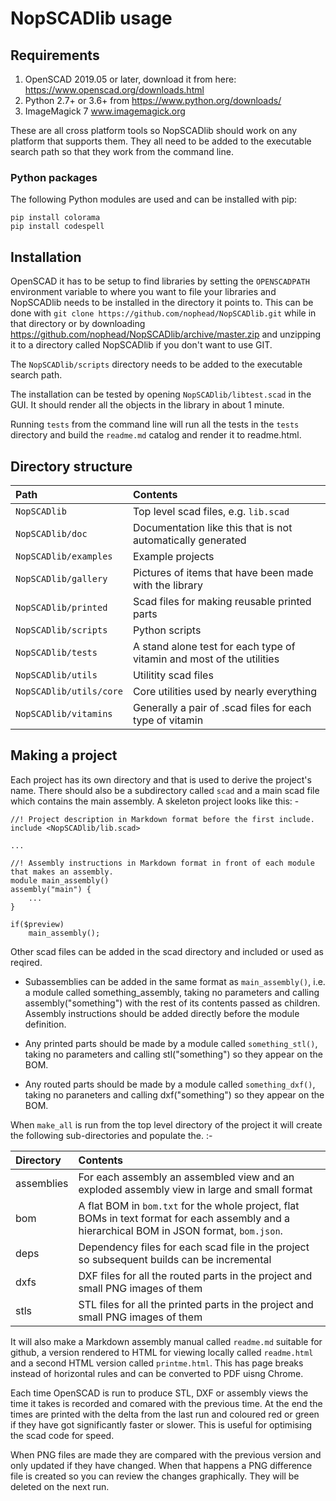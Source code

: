 # NopSCADlib usage

## Requirements
1. OpenSCAD 2019.05 or later, download it from here: https://www.openscad.org/downloads.html
1. Python 2.7+ or 3.6+ from https://www.python.org/downloads/
1. ImageMagick 7 www.imagemagick.org

These are all cross platform tools so NopSCADlib should work on any platform that supports them.
They all need to be added to the executable search path so that they work from the command line.

### Python packages

The following Python modules are used and can be installed with pip:

```
pip install colorama
pip install codespell
```

## Installation

OpenSCAD it has to be setup to find libraries by setting the ```OPENSCADPATH``` environment variable to where you want to file your libraries and NopSCADlib needs to be installed
in the directory it points to. This can be done with ```git clone https://github.com/nophead/NopSCADlib.git``` while in that directory or by downloading
https://github.com/nophead/NopSCADlib/archive/master.zip and unzipping it to a directory called NopSCADlib if you don't want to use GIT.

The ```NopSCADlib/scripts``` directory needs to be added to the executable search path.

The installation can be tested by opening ```NopSCADlib/libtest.scad``` in the GUI. It should render all the objects in the library in about 1 minute.

Running ```tests``` from the command line will run all the tests in the ```tests``` directory and build the ```readme.md``` catalog and render it to readme.html.

## Directory structure

| Path | Contents |
|:-----|:------|
| ```NopSCADlib``` | Top level scad files, e.g. ```lib.scad``` |
| ```NopSCADlib/doc``` | Documentation like this that is not automatically generated |
| ```NopSCADlib/examples``` | Example projects |
| ```NopSCADlib/gallery``` | Pictures of items that have been made with the library |
| ```NopSCADlib/printed``` | Scad files for making reusable printed parts |
| ```NopSCADlib/scripts``` | Python scripts |
| ```NopSCADlib/tests``` | A stand alone test for each type of vitamin and most of the utilities |
| ```NopSCADlib/utils```   | Utilitity scad files |
| ```NopSCADlib/utils/core``` | Core utilities used by nearly everything |
| ```NopSCADlib/vitamins``` | Generally a pair of .scad files for each type of vitamin |


## Making a project

Each project has its own directory and that is used to derive the project's name. There should also be a subdirectory called ```scad``` and a main scad file which contains the main
 assembly.
A skeleton project looks like this: -


```
//! Project description in Markdown format before the first include.
include <NopSCADlib/lib.scad>

...

//! Assembly instructions in Markdown format in front of each module that makes an assembly.
module main_assembly()
assembly("main") {
    ...
}

if($preview)
    main_assembly();

```

Other scad files can be added in the scad directory and included or used as reqired.

* Subassemblies can be added in the same format as ```main_assembly()```, i.e. a module called something_assembly, taking no parameters and calling assembly("something") with
the rest of its contents passed as children. Assembly instructions should be added directly before the module definition.

* Any printed parts should be made by a module called ```something_stl()```, taking no parameters and calling stl("something") so they appear on the BOM.

* Any routed parts should be made by a module called ```something_dxf()```, taking no paraneters and calling dxf("something") so they appear on the BOM.

When ```make_all``` is run from the top level directory of the project it will create the following sub-directories and populate the. :-

| Directory | Contents |
|:----------|:---------|
| assemblies | For each assembly an assembled view and an exploded assembly view in large and small format |
| bom | A flat BOM in ```bom.txt``` for the whole project, flat BOMs in text format for each assembly and a hierarchical BOM in JSON format, ```bom.json```.|
| deps | Dependency files for each scad file in the project so subsequent builds can be incremental |
| dxfs | DXF files for all the routed parts in the project and small PNG images of them |
| stls | STL files for all the printed parts in the project and small PNG images of them |

It will also make a Markdown assembly manual called ```readme.md``` suitable for github, a version rendered to HTML for viewing locally called ```readme.html``` and a second
HTML version called ```printme.html```. This has page breaks instead of horizontal rules and can be converted to PDF uisng Chrome.

Each time OpenSCAD is run to produce STL, DXF or assembly views the time it takes is recorded and comared with the previous time. At the end the times are printed with the delta
 from the last run and coloured red or green if they have got significantly faster or slower. This is useful for optimising the scad code for speed.

When PNG files are made they are compared with the previous version and only updated if they have changed. When that happens a PNG difference file is created so you can
review the changes graphically. They will be deleted on the next run.
